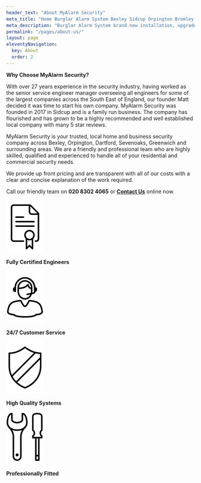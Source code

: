 ```yaml
---
header_text: "About MyAlarm Security"
meta_title: "Home Burglar Alarm System Bexley Sidcup Orpington Bromley - My Alarm Security"
meta_description: "Burglar Alarm System brand new installation, upgrade, service, battery change, panel replacement, decommision. Bexley, Dartford, Orpington, Bromley, Sevenoaks."
permalink: "/pages/about-us/"
layout: page
eleventyNavigation:
  key: About
  order: 2
---
```


**Why Choose MyAlarm Security?**

With over 27 years experience in the security industry, having worked as the senior service engineer manager overseeing all engineers for some of the largest companies across the South East of England, our founder Matt decided it was time to start his own company. MyAlarm Security was founded in 2017 in Sidcup and is a family run business. The company has flourished and has grown to be a highly recommended and well established local company with many 5 star reviews.

MyAlarm Security is your trusted, local home and business security company across Bexley, Orpington, Dartford, Sevenoaks, Greenwich and surrounding areas. We are a friendly and professional team who are highly skilled, qualified and experienced to handle all of your residential and commercial security needs.

We provide up front pricing and are transparent with all of our costs with a clear and concise explanation of the work required.

Call our friendly team on **020 8302 4065** or [**Contact Us**](/contact/) online now.



![Fully Certified Engineers](/images/pages/pages-about-us-fwpfv2puojru2u2ks6gr.webp)

**Fully Certified Engineers**

![24/7 Customer Service](/images/pages/pages-about-us-tkiznag6ogjvhhqyw3ph.webp)

**24/7 Customer Service**

![High Quality Systems](/images/pages/pages-about-us-jffbllclgfvjzwir2pqr.webp)

**High Quality Systems**

![Professionally Fitted](/images/pages/pages-about-us-qfioyjlsi8djqiablpbw.webp)

**Professionally Fitted**